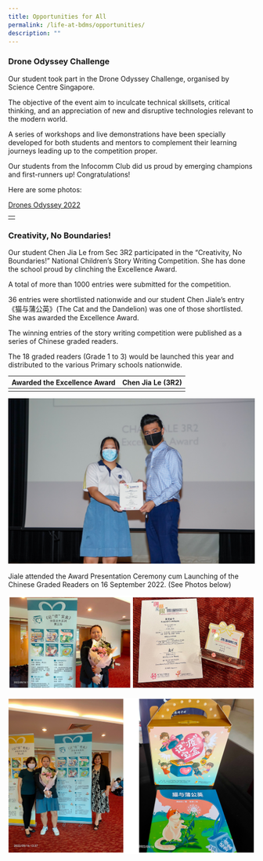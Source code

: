 ```yaml
---
title: Opportunities for All
permalink: /life-at-bdms/opportunities/
description: ""
---
```

### **Drone Odyssey Challenge**

Our student took part in the Drone Odyssey Challenge, organised by Science Centre Singapore.  

The objective of the event aim to inculcate technical skillsets, critical thinking, and an appreciation of new and disruptive technologies relevant to the modern world.

A series of workshops and live demonstrations have been specially developed for both students and mentors to complement their learning journeys leading up to the competition proper. 

Our students from the Infocomm Club did us proud by emerging champions and first-runners up!  Congratulations!  

Here are some photos:

<a href="https://issuu.com/bendemeersec/docs/try.pptx" target="_blank" >Drones Odyssey  2022</a>

| | 
|-|
| |

### **Creativity, No Boundaries!**

Our student Chen Jia Le from Sec 3R2 participated in the “Creativity, No Boundaries!” National Children’s Story Writing Competition. She has done the school proud by clinching the Excellence Award.

A total of more than 1000 entries were submitted for the competition.

36 entries were shortlisted nationwide and our student 
 Chen Jiale’s entry《猫与蒲公英》(The Cat and the Dandelion) was one of those shortlisted.  She was awarded the Excellence Award.

The winning entries of the story writing competition were published as a series of Chinese graded readers.

The 18 graded readers (Grade 1 to 3) would be launched this year and distributed to the various Primary schools nationwide.



| Awarded the Excellence Award | Chen Jia Le (3R2)  | 
| -------- | -------- | 
| | |


<img src="/images/Departments/cl-competition-04.jpg" alt="Creative, No Boundaries! National Children's Story Writing Competition" style="width:600px" />


Jiale attended the Award Presentation Ceremony cum Launching of the Chinese Graded Readers on 16 September 2022.  (See Photos below)

![](/images/Departments/cl-creativebook-01.jpg)

![](/images/Departments/cl-creativebook-02.jpg)